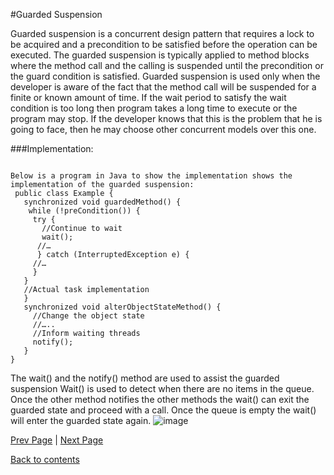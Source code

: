 #Guarded Suspension

Guarded suspension is a concurrent design pattern that requires a lock to be acquired and a precondition to be satisfied before the operation can be executed. The guarded suspension is typically applied to method blocks where the method call and the calling is suspended until the precondition or the guard condition is satisfied.
Guarded suspension is used only when the developer is aware of the fact that the method call will be suspended for a finite or known amount of time. If the wait period to satisfy the wait condition is too long then program takes a long time to execute or the program may stop. If the developer knows that this is the problem that he is going to face, then he may choose other concurrent models over this one.

###Implementation:

```

Below is a program in Java to show the implementation shows the implementation of the guarded suspension:
 public class Example {
   synchronized void guardedMethod() {
    while (!preCondition()) {
     try {
       //Continue to wait
       wait();
      //…
      } catch (InterruptedException e) {
     //…
     }
   }
   //Actual task implementation
   }
   synchronized void alterObjectStateMethod() {
     //Change the object state
     //…..
     //Inform waiting threads
     notify();
   }
}

```

The wait() and the notify() method are used to assist the guarded suspension
Wait() is used to detect when there are no items in the queue. Once the other method notifies the other methods the  wait() can exit the guarded state and proceed with a call. Once the queue is empty the  wait() will enter the guarded state again.
![image](http://openhome.cc/Gossip/DesignPattern/images/GuardedSuspension-1.jpg)

<Text Here>

[Prev Page](https://github.com/Krithika-Balan2290/Concurrency-Design-Patterns/blob/master/Docs/double_lock.md) | [Next Page](https://github.com/Krithika-Balan2290/Concurrency-Design-Patterns/blob/master/Docs/monitor.md)
 
 [Back to contents](https://github.com/Krithika-Balan2290/Concurrency-Design-Patterns/blob/master/Index.md)
